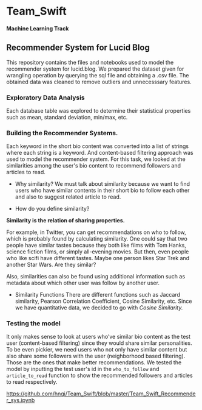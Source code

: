 # Team_Swift 
#### Machine Learning Track

## Recommender System for Lucid Blog
This repository contains the files and notebooks used to model the recommender system for lucid.blog.
We prepared the dataset given for wrangling operation by querying the sql file and obtaining a .csv file.
The obtained data was cleaned to remove outliers and unnecesssary features.

### Exploratory Data Analysis
Each database table was explored to determine their statistical properties such as mean, standard deviation, min/max, etc.

### Building the Recommender Systems.
Each keyword in the short bio content was converted into a list of strings where each string is a keyword. And content-based filtering approach was used to model the recommender system. For this task, we looked at the similarities among the user's bio content to recommend followers and articles to read. 

* Why similarity?
We must talk about similarity because we want to find users who have similar contents in their short bio to follow each other and also to suggest related article to read.

* How do you define similarity?

**Similarity is the relation of sharing properties.**

For example, in Twitter, you can get recommendations on who to follow, which is probably found by calculating similarity. One could
say that two people have similar tastes because they both like films with Tom Hanks, science fiction films, or simply all-evening movies. But then, even people who like scifi have different tastes. Maybe one person likes Star Trek and another Star Wars. Are they similar?

Also, similarities can also be found using additional information such as metadata about which other user was follow by another user.

* Similarity Functions
There are different functions such as Jaccard similarity, Pearson Correlation Coefficient, Cosine Similarity, etc.
Since we have quantitative data, we decided to go with *Cosine Similarity.*


### Testing the model
It only makes sense to look at users who’ve similar bio content as the test user (content-based filtering) since they would share similar personalities. To be even pickier, we need users who not only have similar content but also share some followers with the user (neighborhood based filtering). Those are the ones that make better recommendations.
We tested the model by inputting the test user's id in the ```who_to_follow``` and ```article_to_read``` function to show the recommended followers and articles to read respectively.


https://github.com/hngi/Team_Swift/blob/master/Team_Swift_Recommender_sys.ipynb
